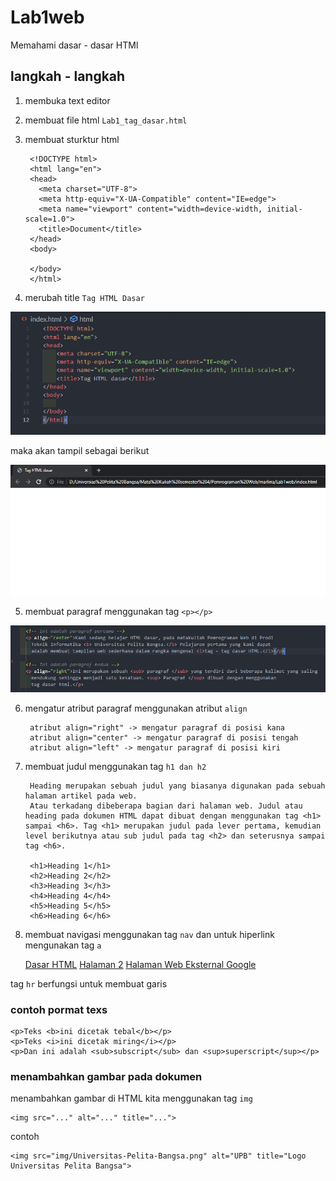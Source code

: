# Lab1web

Memahami dasar - dasar HTMl 

## langkah - langkah 

1. membuka text editor 
2. membuat file html `Lab1_tag_dasar.html`
3. membuat sturktur html

        <!DOCTYPE html>
        <html lang="en">
        <head>
          <meta charset="UTF-8">
          <meta http-equiv="X-UA-Compatible" content="IE=edge">
          <meta name="viewport" content="width=device-width, initial-scale=1.0">
          <title>Document</title>
        </head>
        <body>
    
        </body>
        </html>

4. merubah title `Tag HTML Dasar`

![2.png](img/2.png)
 
 maka akan tampil sebagai berikut

![3.png](img/3.png)

5. membuat paragraf menggunakan tag `<p></p>`

![4.png](img/4.png)

6. mengatur atribut paragraf menggunakan atribut `align`

        atribut align="right" -> mengatur paragraf di posisi kana
        atribut align="center" -> mengatur paragraf di posisi tengah
        atribut align="left" -> mengatur paragraf di posisi kiri

7. membuat judul menggunakan tag `h1 dan h2`

        Heading merupakan sebuah judul yang biasanya digunakan pada sebuah halaman artikel pada web.
        Atau terkadang dibeberapa bagian dari halaman web. Judul atau heading pada dokumen HTML dapat dibuat dengan menggunakan tag <h1> sampai <h6>. Tag <h1> merupakan judul pada lever pertama, kemudian level berikutnya atau sub judul pada tag <h2> dan seterusnya sampai tag <h6>.

        <h1>Heading 1</h1>
        <h2>Heading 2</h2>
        <h3>Heading 3</h3>
        <h4>Heading 4</h4>
        <h5>Heading 5</h5>
        <h6>Heading 6</h6>

8. membuat navigasi menggunakan tag `nav` dan untuk hiperlink mengunakan tag `a`

    <nav>
      <a href="lab1_tag_dasar.html">Dasar HTML</a>
      <a href="lab1_halaman2.html">Halaman 2</a>
      <a href="https://www.google.co.id/">Halaman Web Eksternal Google</a>
    </nav>

tag `hr` berfungsi untuk membuat garis 

### contoh pormat texs

    <p>Teks <b>ini dicetak tebal</b></p>
    <p>Teks <i>ini dicetak miring</i></p>
    <p>Dan ini adalah <sub>subscript</sub> dan <sup>superscript</sup></p>


### menambahkan gambar pada dokumen

menambahkan gambar di HTML kita menggunakan tag `img` 

    <img src="..." alt="..." title="...">

contoh 

    <img src="img/Universitas-Pelita-Bangsa.png" alt="UPB" title="Logo Universitas Pelita Bangsa">